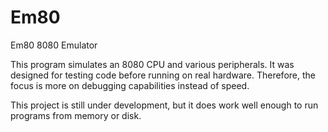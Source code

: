# Em80
Em80 8080 Emulator

This program simulates an 8080 CPU and various peripherals. It was designed for testing code before running on real hardware.
Therefore, the focus is more on debugging capabilities instead of speed.

This project is still under development, but it does work well enough to run programs from memory or disk.
